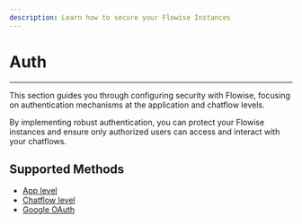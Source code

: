 ```yaml
---
description: Learn how to secure your Flowise Instances
---
```


# Auth

---

This section guides you through configuring security with Flowise, focusing on authentication mechanisms at the application and chatflow levels.&#x20;

By implementing robust authentication, you can protect your Flowise instances and ensure only authorized users can access and interact with your chatflows.

## Supported Methods

-   [App level](app-level.md)
-   [Chatflow level](chatflow-level.md)
-   [Google OAuth](google-oauth.md)
